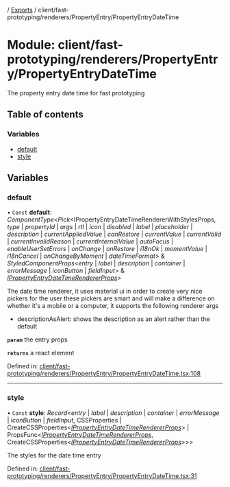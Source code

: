 [](../README.md) / [Exports](../modules.md) / client/fast-prototyping/renderers/PropertyEntry/PropertyEntryDateTime

# Module: client/fast-prototyping/renderers/PropertyEntry/PropertyEntryDateTime

The property entry date time for fast prototyping

## Table of contents

### Variables

- [default](client_fast_prototyping_renderers_propertyentry_propertyentrydatetime.md#default)
- [style](client_fast_prototyping_renderers_propertyentry_propertyentrydatetime.md#style)

## Variables

### default

• `Const` **default**: *ComponentType*<*Pick*<IPropertyEntryDateTimeRendererWithStylesProps, *type* \| *propertyId* \| *args* \| *rtl* \| *icon* \| *disabled* \| *label* \| *placeholder* \| *description* \| *currentAppliedValue* \| *canRestore* \| *currentValue* \| *currentValid* \| *currentInvalidReason* \| *currentInternalValue* \| *autoFocus* \| *enableUserSetErrors* \| *onChange* \| *onRestore* \| *i18nOk* \| *momentValue* \| *i18nCancel* \| *onChangeByMoment* \| *dateTimeFormat*\> & *StyledComponentProps*<*entry* \| *label* \| *description* \| *container* \| *errorMessage* \| *iconButton* \| *fieldInput*\> & [*IPropertyEntryDateTimeRendererProps*](../interfaces/client_internal_components_propertyentry_propertyentrydatetime.ipropertyentrydatetimerendererprops.md)\>

The date time renderer, it uses material ui in order to create very nice pickers for the user
these pickers are smart and will make a difference on whether it's a mobile or a computer,
it supports the following renderer args

- descriptionAsAlert: shows the description as an alert rather than the default

**`param`** the entry props

**`returns`** a react element

Defined in: [client/fast-prototyping/renderers/PropertyEntry/PropertyEntryDateTime.tsx:108](https://github.com/onzag/itemize/blob/55e63f2c/client/fast-prototyping/renderers/PropertyEntry/PropertyEntryDateTime.tsx#L108)

___

### style

• `Const` **style**: *Record*<*entry* \| *label* \| *description* \| *container* \| *errorMessage* \| *iconButton* \| *fieldInput*, CSSProperties \| CreateCSSProperties<[*IPropertyEntryDateTimeRendererProps*](../interfaces/client_internal_components_propertyentry_propertyentrydatetime.ipropertyentrydatetimerendererprops.md)\> \| PropsFunc<[*IPropertyEntryDateTimeRendererProps*](../interfaces/client_internal_components_propertyentry_propertyentrydatetime.ipropertyentrydatetimerendererprops.md), CreateCSSProperties<[*IPropertyEntryDateTimeRendererProps*](../interfaces/client_internal_components_propertyentry_propertyentrydatetime.ipropertyentrydatetimerendererprops.md)\>\>\>

The styles for the date time entry

Defined in: [client/fast-prototyping/renderers/PropertyEntry/PropertyEntryDateTime.tsx:31](https://github.com/onzag/itemize/blob/55e63f2c/client/fast-prototyping/renderers/PropertyEntry/PropertyEntryDateTime.tsx#L31)
